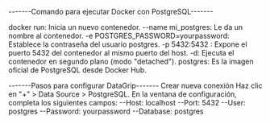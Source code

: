 -------Comando para ejecutar Docker con PostgreSQL-------

docker run: Inicia un nuevo contenedor.
--name mi_postgres: Le da un nombre al contenedor.
-e POSTGRES_PASSWORD=yourpassword: Establece la contraseña del usuario postgres.
-p 5432:5432 : Expone el puerto 5432 del contenedor al mismo puerto del host.
-d: Ejecuta el contenedor en segundo plano (modo "detached").
postgres: Es la imagen oficial de PostgreSQL desde Docker Hub.

-------Pasos para configurar DataGrip-------
Crear nueva conexión
Haz clic en "+" > Data Source > PostgreSQL.
En la ventana de configuración, completa los siguientes campos:
--Host: localhost
--Port: 5432
--User: postgres
--Password: yourpassword
--Database: postgres

